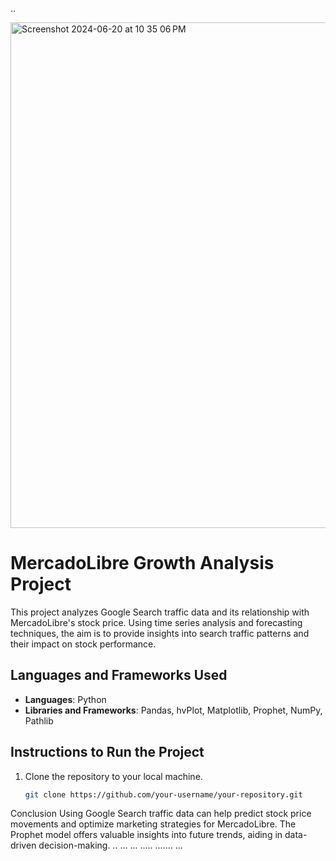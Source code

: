 ..

<img width="809" alt="Screenshot 2024-06-20 at 10 35 06 PM" src="https://github.com/Jvvne/MercadoLibre-Growth-Analysis/assets/148028363/b7d664d9-6857-42ad-b43c-fe4399ae9612">

# MercadoLibre Growth Analysis Project

This project analyzes Google Search traffic data and its relationship with MercadoLibre's stock price. Using time series analysis and forecasting techniques, the aim is to provide insights into search traffic patterns and their impact on stock performance.

## Languages and Frameworks Used
- **Languages**: Python
- **Libraries and Frameworks**: Pandas, hvPlot, Matplotlib, Prophet, NumPy, Pathlib

## Instructions to Run the Project
1. Clone the repository to your local machine.
   ```bash
   git clone https://github.com/your-username/your-repository.git
Conclusion
Using Google Search traffic data can help predict stock price movements and optimize marketing strategies for MercadoLibre. The Prophet model offers valuable insights into future trends, aiding in data-driven decision-making.
..
...
...
.....
.......
...

